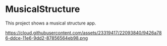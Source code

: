 # MusicalStructure
This project shows a musical structure app.

https://cloud.githubusercontent.com/assets/23319417/22093840/9426a786-ddce-11e6-9dd2-87856564eb98.png
